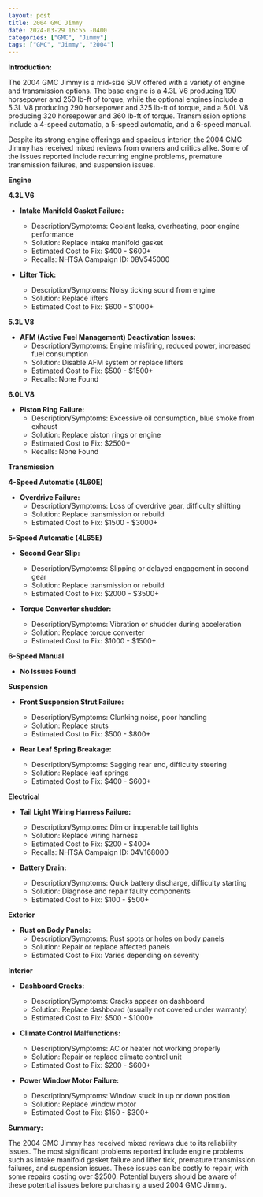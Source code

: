 ```yaml
---
layout: post
title: 2004 GMC Jimmy
date: 2024-03-29 16:55 -0400
categories: ["GMC", "Jimmy"]
tags: ["GMC", "Jimmy", "2004"]
---
```

**Introduction:**

The 2004 GMC Jimmy is a mid-size SUV offered with a variety of engine and transmission options. The base engine is a 4.3L V6 producing 190 horsepower and 250 lb-ft of torque, while the optional engines include a 5.3L V8 producing 290 horsepower and 325 lb-ft of torque, and a 6.0L V8 producing 320 horsepower and 360 lb-ft of torque. Transmission options include a 4-speed automatic, a 5-speed automatic, and a 6-speed manual.

Despite its strong engine offerings and spacious interior, the 2004 GMC Jimmy has received mixed reviews from owners and critics alike. Some of the issues reported include recurring engine problems, premature transmission failures, and suspension issues.

**Engine**

**4.3L V6**

* **Intake Manifold Gasket Failure:**
    - Description/Symptoms: Coolant leaks, overheating, poor engine performance
    - Solution: Replace intake manifold gasket
    - Estimated Cost to Fix: $400 - $600+
    - Recalls: NHTSA Campaign ID: 08V545000

* **Lifter Tick:**
    - Description/Symptoms: Noisy ticking sound from engine
    - Solution: Replace lifters
    - Estimated Cost to Fix: $600 - $1000+

**5.3L V8**

* **AFM (Active Fuel Management) Deactivation Issues:**
    - Description/Symptoms: Engine misfiring, reduced power, increased fuel consumption
    - Solution: Disable AFM system or replace lifters
    - Estimated Cost to Fix: $500 - $1500+
    - Recalls: None Found

**6.0L V8**

* **Piston Ring Failure:**
    - Description/Symptoms: Excessive oil consumption, blue smoke from exhaust
    - Solution: Replace piston rings or engine
    - Estimated Cost to Fix: $2500+
    - Recalls: None Found

**Transmission**

**4-Speed Automatic (4L60E)**

* **Overdrive Failure:**
    - Description/Symptoms: Loss of overdrive gear, difficulty shifting
    - Solution: Replace transmission or rebuild
    - Estimated Cost to Fix: $1500 - $3000+

**5-Speed Automatic (4L65E)**

* **Second Gear Slip:**
    - Description/Symptoms: Slipping or delayed engagement in second gear
    - Solution: Replace transmission or rebuild
    - Estimated Cost to Fix: $2000 - $3500+

* **Torque Converter shudder:**
    - Description/Symptoms: Vibration or shudder during acceleration
    - Solution: Replace torque converter
    - Estimated Cost to Fix: $1000 - $1500+

**6-Speed Manual**

* **No Issues Found**

**Suspension**

* **Front Suspension Strut Failure:**
    - Description/Symptoms: Clunking noise, poor handling
    - Solution: Replace struts
    - Estimated Cost to Fix: $500 - $800+

* **Rear Leaf Spring Breakage:**
    - Description/Symptoms: Sagging rear end, difficulty steering
    - Solution: Replace leaf springs
    - Estimated Cost to Fix: $400 - $600+

**Electrical**

* **Tail Light Wiring Harness Failure:**
    - Description/Symptoms: Dim or inoperable tail lights
    - Solution: Replace wiring harness
    - Estimated Cost to Fix: $200 - $400+
    - Recalls: NHTSA Campaign ID: 04V168000

* **Battery Drain:**
    - Description/Symptoms: Quick battery discharge, difficulty starting
    - Solution: Diagnose and repair faulty components
    - Estimated Cost to Fix: $100 - $500+

**Exterior**

* **Rust on Body Panels:**
    - Description/Symptoms: Rust spots or holes on body panels
    - Solution: Repair or replace affected panels
    - Estimated Cost to Fix: Varies depending on severity

**Interior**

* **Dashboard Cracks:**
    - Description/Symptoms: Cracks appear on dashboard
    - Solution: Replace dashboard (usually not covered under warranty)
    - Estimated Cost to Fix: $500 - $1000+

* **Climate Control Malfunctions:**
    - Description/Symptoms: AC or heater not working properly
    - Solution: Repair or replace climate control unit
    - Estimated Cost to Fix: $200 - $600+

* **Power Window Motor Failure:**
    - Description/Symptoms: Window stuck in up or down position
    - Solution: Replace window motor
    - Estimated Cost to Fix: $150 - $300+

**Summary:**

The 2004 GMC Jimmy has received mixed reviews due to its reliability issues. The most significant problems reported include engine problems such as intake manifold gasket failure and lifter tick, premature transmission failures, and suspension issues. These issues can be costly to repair, with some repairs costing over $2500. Potential buyers should be aware of these potential issues before purchasing a used 2004 GMC Jimmy.
